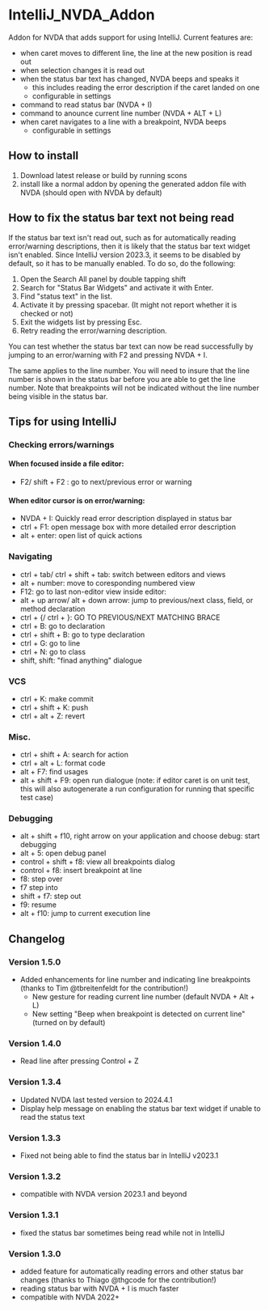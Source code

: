 # IntelliJ_NVDA_Addon
Addon for NVDA that adds support for using IntelliJ.
Current features are:

* when caret moves to different line, the line at the new position is read out
* when selection changes it is read out
* when the status bar text has changed, NVDA beeps and speaks it
    - this includes reading the error description if the caret landed on one
    - configurable in settings
* command to read status bar (NVDA + I)
* command to anounce current line number (NVDA + ALT + L)
* when caret navigates to a line with a breakpoint,  NVDA beeps
    - configurable in settings

## How to install
1. Download latest release or build by running scons
2. install like a normal addon by opening the generated addon file with NVDA (should open with NVDA by default)

## How to fix the status bar text not being read

If the status bar text isn't read out, such as for automatically reading error/warning descriptions, then it is likely that the status bar text widget isn't enabled. Since IntelliJ version 2023.3, it seems to be disabled by default, so it has to be manually enabled. To do so, do the following:

1. Open the Search All panel by double tapping shift
2. Search for "Status Bar Widgets" and activate it with Enter.
3. Find  "status text" in the list.
4. Activate it by pressing spacebar. (It  might not report whether it is checked or not)
5. Exit the widgets list by pressing Esc.
6. Retry reading the error/warning description.

You can test whether the status bar text can now be read successfully by jumping to an error/warning with F2 and pressing NVDA + I.

The same applies to the line number. You will need to insure that the line number is shown in the status bar before you are able to get the line number.
Note that breakpoints will not be indicated without the line number being visible in the status bar.

## Tips for using IntelliJ
### Checking errors/warnings
#### When focused inside a file editor:
* F2/ shift + F2 : go to next/previous error or warning
#### When editor cursor is on error/warning:
* NVDA  + I: Quickly read error description displayed in status bar
* ctrl + F1: open message box with more detailed error description
* alt + enter: open list of quick actions

### Navigating
* ctrl + tab/ ctrl + shift + tab: switch between editors and views
* alt + number: move to coresponding numbered view
* F12: go to last non-editor view
inside editor:
* alt + up arrow/ alt + down arrow: jump to previous/next class, field, or method declaration
* ctrl + {/ ctrl + }: GO TO PREVIOUS/NEXT MATCHING BRACE
* ctrl + B: go to declaration
* ctrl + shift + B: go to type declaration
* ctrl + G: go to line
* ctrl + N: go to class
* shift, shift: "finad anything" dialogue

### VCS
* ctrl + K: make commit
* ctrl + shift + K: push
* ctrl + alt + Z: revert

### Misc.
* ctrl + shift + A: search for action
* ctrl + alt + L: format code
* alt + F7: find usages
* alt + shift + F9: open run dialogue (note: if editor caret is on unit test, this will also autogenerate a run configuration for running that specific test case)

### Debugging
* alt + shift + f10, right arrow on your application and choose debug: start debugging
* alt + 5: open debug panel
* control + shift + f8: view all breakpoints dialog
* control + f8: insert breakpoint at line
* f8: step over
* f7 step into
* shift + f7: step out
* f9: resume
* alt + f10: jump to current execution line

## Changelog
### Version 1.5.0
* Added enhancements for line number and indicating line breakpoints (thanks to Tim @tbreitenfeldt for the contribution!)
    - New gesture for reading current line number (default NVDA + Alt + L)
    - New setting "Beep when breakpoint is detected on current line" (turned on by default)
### Version 1.4.0
* Read line after pressing Control + Z
### Version 1.3.4
* Updated NVDA last tested version to 2024.4.1
* Display help message on enabling the status bar text widget if unable to read the status text
### Version 1.3.3
* Fixed not being able to find the status bar in IntelliJ v2023.1
### Version 1.3.2
* compatible with NVDA version 2023.1 and beyond
### Version 1.3.1
* fixed the status bar sometimes being read while not in IntelliJ
### Version 1.3.0
* added feature for automatically reading errors and other status bar changes (thanks to Thiago @thgcode for the contribution!)
* reading status bar with NVDA + I is much faster
* compatible with NVDA 2022+
